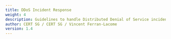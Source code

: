 ```yaml
---
title: DDoS Incident Response
weight: 4
description: Guidelines to handle Distributed Denial of Service incidents
author: CERT SG / CERT SG / Vincent Ferran-Lacome
version: 1.4
---
```

